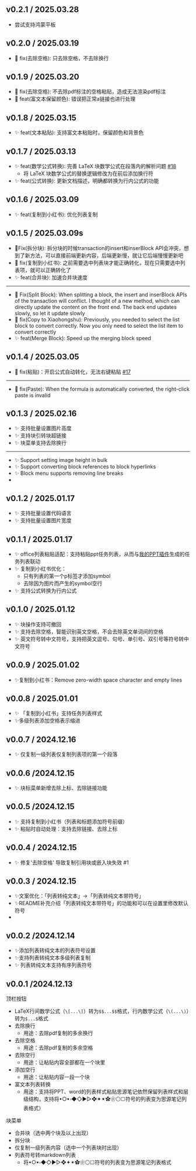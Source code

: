 
## v0.2.1 / 2025.03.28
- 尝试支持鸿蒙平板

## v0.2.0 / 2025.03.19
- 🐛 fix(去除空格): 只去除空格，不去除换行

## v0.1.9 / 2025.03.20
- 🐛 fix(去除空格): 不去除pdf标注的空格粘贴，造成无法渲染pdf标注
- 🐛 feat(富文本保留颜色): 错误把正常a链接也进行处理


## v0.1.8 / 2025.03.15
- ✨ feat(文本粘贴): 支持富文本粘贴时，保留颜色和背景色

## v0.1.7 / 2025.03.13

- ✨  feat(数学公式转换): 完善 LaTeX 块数学公式在段落内的解析问题 [#18](https://github.com/Achuan-2/siyuan-plugin-text-process/issues/18)
  - 将 LaTeX 块数学公式的替换逻辑修改为在前后添加换行符
- ✨ feat(公式转换): 更新文档描述，明确都转换为行内公式的功能


## v0.1.6 / 2025.03.09
- ✨ feat(复制到小红书): 优化列表复制

## v0.1.5 / 2025.03.09s
- 🐛Fix(拆分块): 拆分块的时候transaction的insert和inserBlock API会冲突，想到了新方法，可以直接前端更新内容，后端更新慢，就让它后端慢慢更新吧
- 🐛 fix(复制到小红书): 之前需要选中列表块才能正确转化，现在只需要选中列表项，就可以正确转化了
- ✨ feat(合并块): 加速合并块速度

--- 

- 🐛 Fix(Split Block): When splitting a block, the insert and inserBlock APIs of the transaction will conflict. I thought of a new method, which can directly update the content on the front end. The back end updates slowly, so let it update slowly
- 🐛 fix(Copy to Xiaohongshu): Previously, you needed to select the list block to convert correctly. Now you only need to select the list item to convert correctly
- ✨ feat(Merge Block): Speed up the merging block speed

## v0.1.4 / 2025.03.05
- 🐛 fix(粘贴)：开启公式自动转化，无法右键粘贴 [#17](https://github.com/Achuan-2/siyuan-plugin-paste-process/issues/17)

---

- 🐛 fix(Paste): When the formula is automatically converted, the right-click paste is invalid


## v0.1.3 / 2025.02.16
- ✨ 支持批量设置图片高度
- ✨ 支持块引转块超链接
- ✨ 块菜单支持去除换行

--- 

- ✨ Support setting image height in bulk
- ✨ Support converting block references to block hyperlinks
- ✨ Block menu supports removing line breaks
- 
## v0.1.2 / 2025.01.17

- ✨ 支持批量设置代码语言
- ✨ 支持批量设置图片宽度

## v0.1.1 / 2025.01.17
- ✨ office列表粘贴适配：支持粘贴ppt任务列表，从而与[我的PPT插件](https://github.com/Achuan-2/my_ppt_plugin)生成的任务列表联动
- ✨ 复制到小红书优化：
    - 只有列表的第一个p标签才添加symbol
    - 去除因为图片而产生的symbol空行
- ✨ 支持公式转换为行内公式

## v0.1.0 / 2025.01.12
- ✨ 块操作支持可撤回 
- ✨ 支持去除空格，智能识别英文空格，不会去除英文单词间的空格
- ✨ 英文符号转中文符号，支持把英文逗号、句号、单引号、双引号等符号转中文符号

## v0.0.9 / 2025.01.02
- ✨复制到小红书：Remove zero-width space character and empty lines

## v0.0.8 / 2025.01.01
- ✨ 「复制到小红书」支持任务列表样式
- ✨多级列表添加空格表示缩进

## v0.0.7 / 2024.12.16
- ✨ 仅复制一级列表仅复制列表项的第一个段落

## v0.0.6 /2024.12.15
- ✨ 块标菜单新增去除上标、去除链接功能

## v0.0.5 /2024.12.15

- ✨ 支持复制到小红书（列表和标题添加符号前缀）
- ✨  粘贴时自动处理：支持去除链接、去除上标

## v0.0.4 / 2024.12.15
- ✨ 修复'去除空格' 导致复制引用块或嵌入块失效 #1

## v0.0.3 / 2024.12.15
- ✨文案优化：「列表转纯文本」→「列表转纯文本带符号」
- ✨README补充介绍「列表转纯文本带符号」的功能和可以在设置里修改默认符号
- 

## v0.0.2 /2024.12.14

- ✨添加列表转纯文本的列表符号设置
- ✨支持列表转纯文本多级列表复制
- ✨ 列表转纯文本支持有序列表符号


## v0.0.1 /2024.12.13

顶栏按钮

* LaTeX行间数学公式（`\[...\]`）转为`$$...$$`格式，行内数学公式（`\(...\)`）转为`$...$`格式
* 去除换行
  * 用途：去除pdf复制的多余换行
* 去除空格
  * 用途：去除pdf复制的多余空格
* 去除空行
  * 用途：让粘贴内容全部都在一个块里
* 添加空行
  * 用途：让粘贴内容一段一个块
* 富文本列表转换
  * 用途：支持将PPT、word的列表样式粘贴思源笔记依然保留列表样式和层级结构，支持将•○▪▫◆◇►▻❖✦✴✿❀⚪☐符号的列表变为思源笔记列表格式）

块菜单

* 合并块（选中两个块及以上出现）
* 拆分块
* 仅复制一级列表内容（选中一个列表块时出现）
* 列表符号转markdown列表
  * 将•○▪▫◆◇►▻❖✦✴✿❀⚪☐符号的列表变为思源笔记列表格式